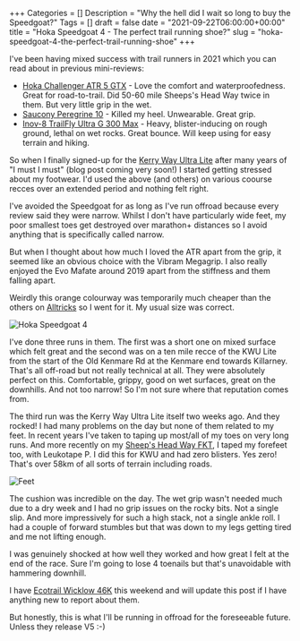 +++
Categories = []
Description = "Why the hell did I wait so long to buy the Speedgoat?"
Tags = []
draft = false
date = "2021-09-22T06:00:00+00:00"
title = "Hoka Speedgoat 4 - The perfect trail running shoe?"
slug = "hoka-speedgoat-4-the-perfect-trail-running-shoe"
+++

I've been having mixed success with trail runners in 2021 which you can read about in previous mini-reviews:

* [Hoka Challenger ATR 5 GTX](https://conoroneill.com/2021/04/18/the-sheeps-head-way-ambling-51-miles-in-21-hours/) - Love the comfort and waterproofedness. Great for road-to-trail. Did 50-60 mile Sheeps's Head Way twice in them. But very little grip in the wet. 
* [Saucony Peregrine 10](https://conoroneill.com/2021/06/07/review-of-saucony-peregrine-10-11/) - Killed my heel. Unwearable. Great grip.
* [Inov-8 TrailFly Ultra G 300 Max](https://conoroneill.com/2021/06/07/review-of-inov-8-trailfly-ultra-g-300-max/) - Heavy, blister-inducing on rough ground, lethal on wet rocks. Great bounce. Will keep using for easy terrain and hiking.

So when I finally signed-up for the [Kerry Way Ultra Lite](http://www.kerrywayultra.com/kerry-way-ultralite.php) after many years of "I must I must" (blog post coming very soon!) I started getting stressed about my footwear. I'd used the above (and others) on various coourse recces over an extended period and nothing felt right.

I've avoided the Speedgoat for as long as I've run offroad because every review said they were narrow. Whilst I don't have particularly wide feet, my poor smallest toes get destroyed over marathon+ distances so I avoid anything that is specifically called narrow.

But when I thought about how much I loved the ATR apart from the grip, it seemed like an obvious choice with the Vibram Megagrip. I also really enjoyed the Evo Mafate around 2019 apart from the stiffness and them falling apart.

Weirdly this orange colourway was temporarily much cheaper than the others on [Alltricks](https://www.alltricks.com/Buy/hoka+speedgoat+4) so I went for it. My usual size was correct.

![Hoka Speedgoat 4](/images/2021/09/speedgoat4.jpg)

I've done three runs in them. The first was a short one on mixed surface which felt great and the second was on a ten mile recce of the KWU Lite from the start of the Old Kenmare Rd at the Kenmare end towards Killarney. That's all off-road but not really technical at all. They were absolutely perfect on this. Comfortable, grippy, good on wet surfaces, great on the downhills. And not too narrow! So I'm not sure where that reputation comes from.

The third run was the Kerry Way Ultra Lite itself two weeks ago. And they rocked! I had many problems on the day but none of them related to my feet. In recent years I've taken to taping up most/all of my toes on very long runs. And more recently on my [Sheep's Head Way FKT](https://conoroneill.com/2021/06/07/the-sheeps-head-way-fkt/), I taped my forefeet too, with Leukotape P. I did this for KWU and had zero blisters. Yes zero! That's over 58km of all sorts of terrain including roads.

![Feet](/images/2021/09/toes.jpg)

The cushion was incredible on the day. The wet grip wasn't needed much due to a dry week and I had no grip issues on the rocky bits. Not a single slip. And more impressively for such a high stack, not a single ankle roll. I had a couple of forward stumbles but that was down to my legs getting tired and me not lifting enough.

I was genuinely shocked at how well they worked and how great I felt at the end of the race. Sure I'm going to lose 4 toenails but that's unavoidable with hammering downhill.

I have [Ecotrail Wicklow 46K](https://wicklow.ecotrail.com/fr/course-ecotrail-wicklow/46k) this weekend and will update this post if I have anything new to report about them.

But honestly, this is what I'll be running in offroad for the foreseeable future. Unless they release V5 :-)


